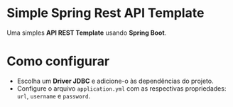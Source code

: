# Simple Spring Rest API Template
Uma simples **API REST Template** usando **Spring Boot**.

# Como configurar
- Escolha um **Driver JDBC** e adicione-o às dependências do projeto.
- Configure o arquivo `application.yml` com as respectivas propriedades: `url`, `username` e `password`.